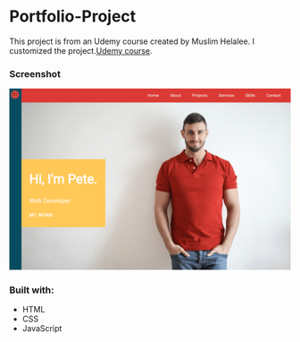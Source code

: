 # Portfolio-Project

This project is from an Udemy course created by Muslim Helalee. I customized the project.[Udemy course](https://www.udemy.com/course/the-modern-flexbox-grid-sass-animations-developer-course/).

### Screenshot

![](portfolio-screenshot.png)

### Built with:

- HTML
- CSS
- JavaScript
